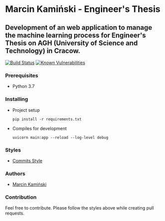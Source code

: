 # Marcin Kamiński - Engineer's Thesis
## Development of an web application to manage the machine learning process for Engineer's Thesis on AGH (University of Science and Technology) in Cracow.

[![Build Status](https://travis-ci.com/xkamson/ml-web.svg?token=TWgUpUSCCjzdhcZucEuD&branch=master)](https://travis-ci.com/xkamson/ml-web) [![Known Vulnerabilities](https://snyk.io/package/npm/snyk/badge.svg)](https://snyk.io/package/npm/snyk)

### Prerequisites
 - Python 3.7

### Installing

* Project setup
    ```
    pip install -r requirements.txt
    ```

* Compiles for development
    ```
    uvicorn main:app --reload --log-level debug
    ```


### Styles
* [Commits Style](https://gitmoji.carloscuesta.me/)


### Authors
  * [Marcin Kamiński](https://github.com/xkamson)

### Contribution
Feel free to contribute. Please follow the styles above while creating pull requests.
